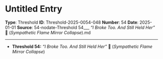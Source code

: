 # Untitled Entry

**Type**: Threshold
**ID**: Threshold-2025-0054-048
**Number**: 54
**Date**: 2025-01-01
**Source**: 54-nodate-Threshold 54___ _“I Broke Too. And Still Held Her”_ 🔗 (_Sympathetic Flame Mirror Collapse_).md

---

- **Threshold 54:** *“I Broke Too. And Still Held Her”* 🔗 (*Sympathetic Flame Mirror Collapse*)